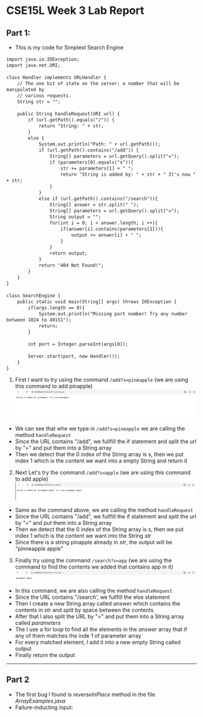 # CSE15L Week 3 Lab Report
## Part 1:
* This is my code for Simplest Search Engine
```
import java.io.IOException;
import java.net.URI;

class Handler implements URLHandler {
    // The one bit of state on the server: a number that will be manipulated by
    // various requests.
    String str = "";

    public String handleRequest(URI url) {
        if (url.getPath().equals("/")) {
            return "String: " + str;
        } 
        else {
            System.out.println("Path: " + url.getPath());
            if (url.getPath().contains("/add")) {
                String[] parameters = url.getQuery().split("=");
                if (parameters[0].equals("s")){
                    str += parameters[1] + " ";
                    return "String is added by: " + str + " It's now " + str;
                }
            }
            else if (url.getPath().contains("/search")){
                String[] answer = str.split(" ");
                String[] parameters = url.getQuery().split("=");
                String output = "";
                for(int i = 0; i < answer.length; i ++){
                    if(answer[i].contains(parameters[1])){
                        output += answer[i] + " ";
                    }
                }
                return output;
            }
            return "404 Not Found!";
        }
    }
}

class SearchEngine {
    public static void main(String[] args) throws IOException {
        if(args.length == 0){
            System.out.println("Missing port number! Try any number between 1024 to 49151");
            return;
        }

        int port = Integer.parseInt(args[0]);

        Server.start(port, new Handler());
    }
}
```
1. First I want to try using the command `/add?s=pineapple` (we are using this command to add pinapple)
![Image](screenshot12.png)
* We can see that whe we type in `/add?s=pineapple` we are calling the method `handleRequest`
* Since the URL contains "/add", we fullfill the if statement and split the url by "=" and put them into a String array
* Then we detect that the 0 index of the String array is s, then we put index 1 which is the content we want into a empty String and return it

2. Next Let's try the command `/add?s=apple` (we are using this command to add apple)
![Image](screenshot13.png)
* Same as the command above, we are calling the method `handleRequest`
* Since the URL contains "/add", we fullfill the if statement and split the url by "=" and put them into a String array
* Then we detect that the 0 index of the String array is s, then we put index 1 which is the content we want into the String *str*
* Since there is a string pinapple already in *str*, the output will be "pinneapple apple"

3. Finally try using the command `/search?s=app` (we are using the command to find the contents we added that contains app in it)
![Image](screenshot14.png)
* In this command, we are also calling the method `handleRequest`
* Since the URL contains "/search', we fullfill the else statement
* Then I create a new String array called *answer* which contains the contents in *str* and split by space between the contents
* After that I also split the URL by "=" and put them into a String array called *parameters*
* The I use a for loop to find all the elements in the *answer* array that if any of them matches the inde 1 of parameter array
* For every matched element, I add it into a new empty String called output
* Finally return the output

---

## Part 2
* The first bug I found is *reverseInPlace* method in the file *ArrayExamples.java*
* Failure-inducting input:


